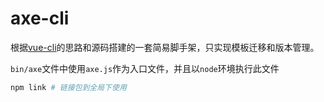 # axe-cli

根据[vue-cli](https://github.com/vuejs/vue-cli)的思路和源码搭建的一套简易脚手架，只实现模板迁移和版本管理。

`bin/axe`文件中使用`axe.js`作为入口文件，并且以`node`环境执行此文件
```bash
npm link # 链接包到全局下使用
```
